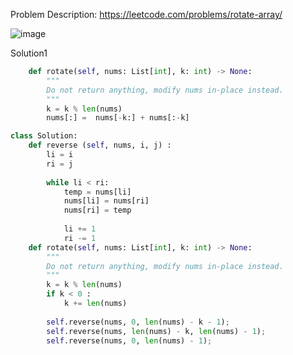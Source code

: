 Problem Description: https://leetcode.com/problems/rotate-array/

![image](https://user-images.githubusercontent.com/11685096/151708791-80fe7dd0-9019-4bde-a79f-77af721056e3.png)

Solution1
```python
    def rotate(self, nums: List[int], k: int) -> None:
        """
        Do not return anything, modify nums in-place instead.
        """
        k = k % len(nums)
        nums[:] =  nums[-k:] + nums[:-k]
```

```python
class Solution:
    def reverse (self, nums, i, j) : 
        li = i
        ri = j
        
        while li < ri:
            temp = nums[li]
            nums[li] = nums[ri]
            nums[ri] = temp
            
            li += 1
            ri -= 1
    def rotate(self, nums: List[int], k: int) -> None:
        """
        Do not return anything, modify nums in-place instead.
        """
        k = k % len(nums)
        if k < 0 : 
            k += len(nums)
        
        self.reverse(nums, 0, len(nums) - k - 1);
        self.reverse(nums, len(nums) - k, len(nums) - 1);
        self.reverse(nums, 0, len(nums) - 1);
```
